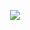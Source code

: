 <p align = "center">
  
<image src = "https://user-images.githubusercontent.com/125074693/218148483-d30527ef-c8c4-4415-8ec0-7924b6d60a84.png">

</p>
